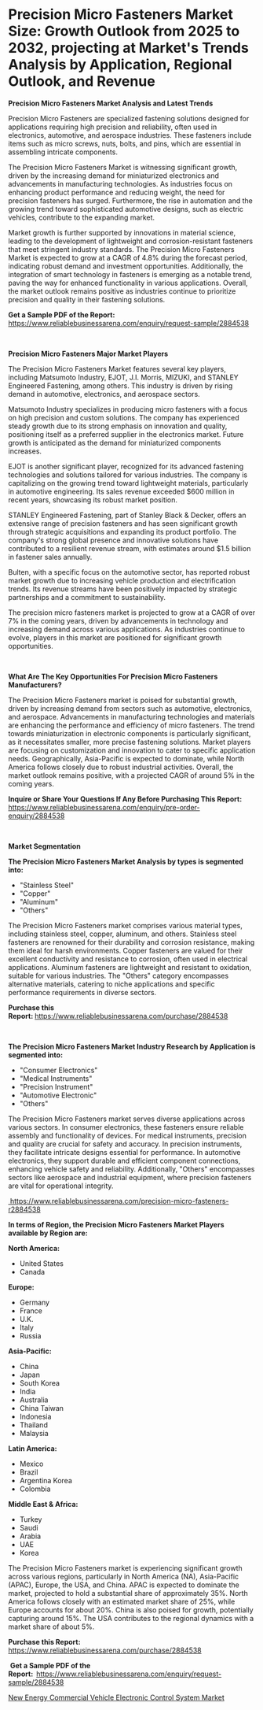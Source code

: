 <p><h1>Precision Micro Fasteners Market Size: Growth Outlook from 2025 to 2032, projecting at Market's Trends Analysis by Application, Regional Outlook, and Revenue</h1></p><p><strong>Precision Micro Fasteners Market Analysis and Latest Trends</strong></p>
<p><p>Precision Micro Fasteners are specialized fastening solutions designed for applications requiring high precision and reliability, often used in electronics, automotive, and aerospace industries. These fasteners include items such as micro screws, nuts, bolts, and pins, which are essential in assembling intricate components.</p><p>The Precision Micro Fasteners Market is witnessing significant growth, driven by the increasing demand for miniaturized electronics and advancements in manufacturing technologies. As industries focus on enhancing product performance and reducing weight, the need for precision fasteners has surged. Furthermore, the rise in automation and the growing trend toward sophisticated automotive designs, such as electric vehicles, contribute to the expanding market.</p><p>Market growth is further supported by innovations in material science, leading to the development of lightweight and corrosion-resistant fasteners that meet stringent industry standards. The Precision Micro Fasteners Market is expected to grow at a CAGR of 4.8% during the forecast period, indicating robust demand and investment opportunities. Additionally, the integration of smart technology in fasteners is emerging as a notable trend, paving the way for enhanced functionality in various applications. Overall, the market outlook remains positive as industries continue to prioritize precision and quality in their fastening solutions.</p></p>
<p><strong>Get a Sample PDF of the Report:&nbsp;</strong> <a href="https://www.reliablebusinessarena.com/enquiry/request-sample/2884538?utm_campaign=2033&utm_medium=2&utm_source=Github&utm_content=ia&utm_term=13032025&utm_id=precision-micro-fasteners">https://www.reliablebusinessarena.com/enquiry/request-sample/2884538</a></p>
<p>&nbsp;</p>
<p><strong>Precision Micro Fasteners Major Market Players</strong></p>
<p><p>The Precision Micro Fasteners Market features several key players, including Matsumoto Industry, EJOT, J.I. Morris, MIZUKI, and STANLEY Engineered Fastening, among others. This industry is driven by rising demand in automotive, electronics, and aerospace sectors.</p><p>Matsumoto Industry specializes in producing micro fasteners with a focus on high precision and custom solutions. The company has experienced steady growth due to its strong emphasis on innovation and quality, positioning itself as a preferred supplier in the electronics market. Future growth is anticipated as the demand for miniaturized components increases.</p><p>EJOT is another significant player, recognized for its advanced fastening technologies and solutions tailored for various industries. The company is capitalizing on the growing trend toward lightweight materials, particularly in automotive engineering. Its sales revenue exceeded $600 million in recent years, showcasing its robust market position.</p><p>STANLEY Engineered Fastening, part of Stanley Black & Decker, offers an extensive range of precision fasteners and has seen significant growth through strategic acquisitions and expanding its product portfolio. The company's strong global presence and innovative solutions have contributed to a resilient revenue stream, with estimates around $1.5 billion in fastener sales annually.</p><p>Bulten, with a specific focus on the automotive sector, has reported robust market growth due to increasing vehicle production and electrification trends. Its revenue streams have been positively impacted by strategic partnerships and a commitment to sustainability.</p><p>The precision micro fasteners market is projected to grow at a CAGR of over 7% in the coming years, driven by advancements in technology and increasing demand across various applications. As industries continue to evolve, players in this market are positioned for significant growth opportunities.</p></p>
<p>&nbsp;</p>
<p><strong>What Are The Key Opportunities For Precision Micro Fasteners Manufacturers?</strong></p>
<p><p>The Precision Micro Fasteners market is poised for substantial growth, driven by increasing demand from sectors such as automotive, electronics, and aerospace. Advancements in manufacturing technologies and materials are enhancing the performance and efficiency of micro fasteners. The trend towards miniaturization in electronic components is particularly significant, as it necessitates smaller, more precise fastening solutions. Market players are focusing on customization and innovation to cater to specific application needs. Geographically, Asia-Pacific is expected to dominate, while North America follows closely due to robust industrial activities. Overall, the market outlook remains positive, with a projected CAGR of around 5% in the coming years.</p></p>
<p><strong>Inquire or Share Your Questions If Any Before Purchasing This Report:</strong> <a href="https://www.reliablebusinessarena.com/enquiry/pre-order-enquiry/2884538?utm_campaign=2033&utm_medium=2&utm_source=Github&utm_content=ia&utm_term=13032025&utm_id=precision-micro-fasteners">https://www.reliablebusinessarena.com/enquiry/pre-order-enquiry/2884538</a></p>
<p>&nbsp;</p>
<p><strong>Market Segmentation</strong></p>
<p><strong>The Precision Micro Fasteners Market Analysis by types is segmented into:</strong></p>
<p><ul><li>"Stainless Steel"</li><li>"Copper"</li><li>"Aluminum"</li><li>"Others"</li></ul></p>
<p><p>The Precision Micro Fasteners market comprises various material types, including stainless steel, copper, aluminum, and others. Stainless steel fasteners are renowned for their durability and corrosion resistance, making them ideal for harsh environments. Copper fasteners are valued for their excellent conductivity and resistance to corrosion, often used in electrical applications. Aluminum fasteners are lightweight and resistant to oxidation, suitable for various industries. The "Others" category encompasses alternative materials, catering to niche applications and specific performance requirements in diverse sectors.</p></p>
<p><strong>Purchase this Report:&nbsp;</strong><a href="https://www.reliablebusinessarena.com/purchase/2884538?utm_campaign=2033&utm_medium=2&utm_source=Github&utm_content=ia&utm_term=13032025&utm_id=precision-micro-fasteners">https://www.reliablebusinessarena.com/purchase/2884538</a></p>
<p>&nbsp;</p>
<p><strong>The Precision Micro Fasteners Market Industry Research by Application is segmented into:</strong></p>
<p><ul><li>"Consumer Electronics"</li><li>"Medical Instruments"</li><li>"Precision Instrument"</li><li>"Automotive Electronic"</li><li>"Others"</li></ul></p>
<p><p>The Precision Micro Fasteners market serves diverse applications across various sectors. In consumer electronics, these fasteners ensure reliable assembly and functionality of devices. For medical instruments, precision and quality are crucial for safety and accuracy. In precision instruments, they facilitate intricate designs essential for performance. In automotive electronics, they support durable and efficient component connections, enhancing vehicle safety and reliability. Additionally, "Others" encompasses sectors like aerospace and industrial equipment, where precision fasteners are vital for operational integrity.</p></p>
<p><a href="https://www.reliablebusinessarena.com/precision-micro-fasteners-r2884538?utm_campaign=2033&utm_medium=2&utm_source=Github&utm_content=ia&utm_term=13032025&utm_id=precision-micro-fasteners">&nbsp;https://www.reliablebusinessarena.com/precision-micro-fasteners-r2884538</a></p>
<p><strong>In terms of Region, the Precision Micro Fasteners Market Players available by Region are:</strong></p>
<p>
    <p> <strong> North America: </strong>
        <ul>
            <li>United States</li>
            <li>Canada</li>
        </ul>
        </p> 
    <p> <strong> Europe: </strong>
        <ul>
            <li>Germany</li>
            <li>France</li>
            <li>U.K.</li>
            <li>Italy</li>
            <li>Russia</li>
        </ul>
        </p> 
    <p> <strong> Asia-Pacific: </strong>
        <ul>
            <li>China</li>
            <li>Japan</li>
            <li>South Korea</li>
            <li>India</li>
            <li>Australia</li>
            <li>China Taiwan</li>
            <li>Indonesia</li>
            <li>Thailand</li>
            <li>Malaysia</li>
        </ul>
        </p> 
    <p> <strong> Latin America: </strong>
        <ul>
            <li>Mexico</li>
            <li>Brazil</li>
            <li>Argentina Korea</li>
            <li>Colombia</li>
        </ul>
        </p> 
    <p> <strong> Middle East & Africa: </strong>
        <ul>
            <li>Turkey</li>
            <li>Saudi</li>
            <li>Arabia</li>
            <li>UAE</li>
            <li>Korea</li>
        </ul>
    </p>
    </p>
<p><p>The Precision Micro Fasteners market is experiencing significant growth across various regions, particularly in North America (NA), Asia-Pacific (APAC), Europe, the USA, and China. APAC is expected to dominate the market, projected to hold a substantial share of approximately 35%. North America follows closely with an estimated market share of 25%, while Europe accounts for about 20%. China is also poised for growth, potentially capturing around 15%. The USA contributes to the regional dynamics with a market share of about 5%.</p></p>
<p><strong>Purchase this Report: </strong><a href="https://www.reliablebusinessarena.com/purchase/2884538?utm_campaign=2033&utm_medium=2&utm_source=Github&utm_content=ia&utm_term=13032025&utm_id=precision-micro-fasteners">https://www.reliablebusinessarena.com/purchase/2884538</a></p>
<p>&nbsp;<strong>Get a Sample PDF of the Report:&nbsp;&nbsp;</strong><a href="https://www.reliablebusinessarena.com/enquiry/request-sample/2884538?utm_campaign=2033&utm_medium=2&utm_source=Github&utm_content=ia&utm_term=13032025&utm_id=precision-micro-fasteners">https://www.reliablebusinessarena.com/enquiry/request-sample/2884538</a></p>
<p><strong></strong></p>
<p><p><a href="https://github.com/mahnoor2003/Market-Research-Report-List-7/blob/main/new-energy-commercial-vehicle-electronic-control-system-market.md?utm_campaign=2033&utm_medium=2&utm_source=Github&utm_content=ia&utm_term=13032025&utm_id=precision-micro-fasteners">New Energy Commercial Vehicle Electronic Control System Market</a></p></p>